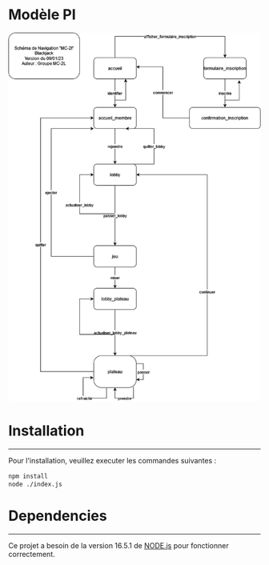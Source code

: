 # Modèle PI

![Schéma de navigation](./schema_nav_demo_pi.png)

# Installation 
---

Pour l'installation, veuillez executer les commandes suivantes :

```
npm install
node ./index.js

```


# Dependencies
---

Ce projet a besoin de la version 16.5.1 de [NODE.js](https://nodejs.org/en/download/) pour fonctionner correctement. 

